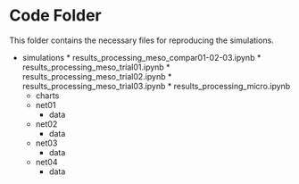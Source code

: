 # Code Folder 

This folder contains the necessary files for reproducing the simulations.

* simulations
		* results_processing_meso_compar01-02-03.ipynb
		* results_processing_meso_trial01.ipynb
		* results_processing_meso_trial02.ipynb
		* results_processing_meso_trial03.ipynb
		* results_processing_micro.ipynb
	* charts  
	* net01
		* data
	* net02
		* data
	* net03
		* data
	* net04
		* data

